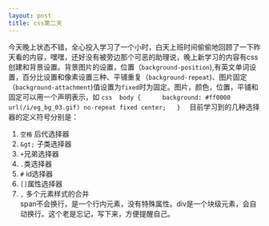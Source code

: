 ```yaml
---
layout: post
title: css第二天
---
```


今天晚上状态不错，全心投入学习了一个小时，白天上班时间偷偷地回顾了一下昨天看的内容，嘿嘿，还好没有被旁边那个可恶的助理说，晚上新学习的内容有css创建和背景设置。背景图片的设置，位置（`background-position`),有英文单词设置，百分比设置和像素设置三种、平铺重复（`background-repeat`)、图片固定（`background-attachment`)值设置为`fixed`时为固定。图片，颜色，位置，平铺和固定可以用一个声明表示，如 
  ```css  body {      background: #ff0000 url(/i/eg_bg_03.gif) no-repeat fixed center;   }  ```  目前学习到的几种选择器的定义符号分别是：  
  1. `空格` 后代选择器  
  2. `&gt;` 子类选择器  
  3. `+`兄弟选择器  
  4. `.`类选择器  
  5. `#` id选择器  
  6. `[]`属性选择器  
  7. `,` 多个元素样式的合并  
  span不会换行，是一个行内元素，没有特殊属性。div是一个块级元素，会自动换行。这个老是忘记，写下来，方便提醒自己。  
